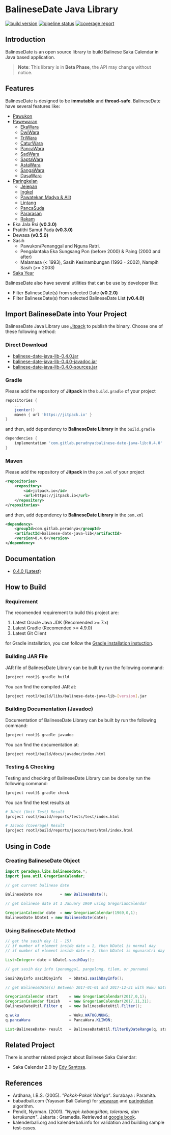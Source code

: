 # BalineseDate Java Library

[![build version](https://jitpack.io/v/com.gitlab.peradnya/balinese-date-java-lib.svg)](https://jitpack.io/#com.gitlab.peradnya/balinese-date-java-lib)
[![pipeline status](https://gitlab.com/peradnya/balinese-date-java-lib/badges/master/pipeline.svg)](https://gitlab.com/peradnya/balinese-date-java-lib/commits/master)
[![coverage report](https://gitlab.com/peradnya/balinese-date-java-lib/badges/master/coverage.svg)](https://gitlab.com/peradnya/balinese-date-java-lib/commits/master)

## Introduction

BalineseDate is an open source library to build Balinese Saka Calendar in Java based application.

> **Note**: This library is in **Beta Phase**, the API may change without notice.

## Features

BalineseDate is designed to be __immutable__ and __thread-safe__. BalineseDate have several features like:

* [Pawukon](http://www.babadbali.com/pewarigaan/kalender-pawukon.htm)
* [Pawewaran](http://www.babadbali.com/pewarigaan/pawewaran.htm)
  * [EkaWara](http://www.babadbali.com/pewarigaan/ekawara.htm)
  * [DwiWara](http://www.babadbali.com/pewarigaan/dwiwara.htm)
  * [TriWara](http://www.babadbali.com/pewarigaan/triwara.htm)
  * [CaturWara](http://www.babadbali.com/pewarigaan/caturwara.htm)
  * [PancaWara](http://www.babadbali.com/pewarigaan/pancawara.htm)
  * [SadWara](http://www.babadbali.com/pewarigaan/sadwara.htm)
  * [SaptaWara](http://www.babadbali.com/pewarigaan/saptawara.htm)
  * [AstaWara](http://www.babadbali.com/pewarigaan/astawara.htm)
  * [SangaWara](http://www.babadbali.com/pewarigaan/sangawara.htm)
  * [DasaWara](http://www.babadbali.com/pewarigaan/dasawara.htm)
* [Paringkelan](http://www.babadbali.com/pewarigaan/paringkelan.htm)
  * [Jejepan](http://www.babadbali.com/pewarigaan/jejepan.htm)
  * [Ingkel](http://www.babadbali.com/pewarigaan/ingkel.htm)
  * [Pawatekan Madya & Alit](http://www.babadbali.com/pewarigaan/watek.htm)
  * [Lintang](http://www.babadbali.com/pewarigaan/lintang.htm)
  * [PancaSuda](http://www.babadbali.com/pewarigaan/pancasuda.htm)
  * [Pararasan](http://www.babadbali.com/pewarigaan/paarasan.htm)
  * [Rakam](http://www.babadbali.com/pewarigaan/rakam.htm)
* Eka Jala Rsi __(v0.3.0)__
* Pratithi Samut Pada __(v0.3.0)__
* Dewasa __(v0.5.0)__
* Sasih
  * Pawukon/Penanggal and Nguna Ratri.
  * Pengalantaka Eka Sungsang Pon (before 2000) & Paing (2000 and after)
  * Malamasa (< 1993), Sasih Kesinambungan (1993 - 2002), Nampih Sasih (>= 2003)
* [Saka Year](http://www.babadbali.com/pewarigaan/kalender-saka.htm)

BalineseDate also have several utilities that can be use by developer like:

* Filter BalineseDate(s) from selected Date __(v0.2.0)__
* Filter BalineseDate(s) from selected BalineseDate List __(v0.4.0)__

## Import BalineseDate into Your Project

BalineseDate Java Library use [Jitpack](https://jitpack.io/#com.gitlab.peradnya/balinese-date-java-lib) to publish the binary. Choose one of these following method:

### Direct Download

* [balinese-date-java-lib-0.4.0.jar](https://jitpack.io/com/gitlab/peradnya/balinese-date-java-lib/0.4.0/balinese-date-java-lib-0.4.0.jar)
* [balinese-date-java-lib-0.4.0-javadoc.jar](https://jitpack.io/com/gitlab/peradnya/balinese-date-java-lib/0.4.0/balinese-date-java-lib-0.4.0-javadoc.jar)
* [balinese-date-java-lib-0.4.0-sources.jar](https://jitpack.io/com/gitlab/peradnya/balinese-date-java-lib/0.4.0/balinese-date-java-lib-0.4.0-sources.jar)

### Gradle

Please add the repository of __Jitpack__ in the ```build.gradle``` of your project

```groovy
repositories {
    ...
    jcenter()
    maven { url 'https://jitpack.io' }
}
```

and then, add dependency to __BalineseDate Library__ in the ```build.gradle```

```groovy
dependencies {
    implementation 'com.gitlab.peradnya:balinese-date-java-lib:0.4.0'
}
```

### Maven

Please add the repository of __Jitpack__ in the ```pom.xml``` of your project

```xml
<repositories>
    <repository>
        <id>jitpack.io</id>
        <url>https://jitpack.io</url>
    </repository>
</repositories>
```

and then, add dependency to __BalineseDate Library__ in the ```pom.xml```

```xml
<dependency>
    <groupId>com.gitlab.peradnya</groupId>
    <artifactId>balinese-date-java-lib</artifactId>
    <version>0.4.0</version>
</dependency>
```

## Documentation

* [0.4.0 (Latest)](https://jitpack.io/com/gitlab/peradnya/balinese-date-java-lib/0.4.0/javadoc/)

## How to Build

### Requirement

The recomended requirement to build this project are:

1. Latest Oracle Java JDK (Recomended >= 7.x)
2. Latest Gradle (Recomended >= 4.9.0)
3. Latest Git Client

for Gradle installation, you can follow the [Gradle installation instuction](https://gradle.org/install/).

### Building JAR File

JAR file of BalineseDate Library can be built by run the following command:

```sh
[project root]$ gradle build
```

You can find the compiled JAR at:

```sh
[project root]/build/libs/balinese-date-java-lib-[version].jar
```

### Building Documentation (Javadoc)

Documentation of BalineseDate Library can be built by run the following command:

```sh
[project root]$ gradle javadoc
```

You can find the documentation at:

```sh
[project root]/build/docs/javadoc/index.html
```

### Testing & Checking

Testing and checking of BalineseDate Library can be done by run the following command:

```sh
[project root]$ gradle check
```

You can find the test results at:

```sh
# JUnit (Unit Test) Result
[project root]/build/reports/tests/test/index.html

# Jacoco (Coverage) Result
[project root]/build/reports/jacoco/test/html/index.html
```

## Using in Code

### Creating BalineseDate Object

```java
import peradnya.libs.balinesedate.*;
import java.util.GregorianCalendar;

// get current balinese date

BalineseDate now        = new BalineseDate();

// get balinese date at 1 January 1969 using GregorianCalendar

GregorianCalendar date  = new GregorianCalendar(1969,0,1);
BalineseDate bDate1 = new BalineseDate(date);
```

### Using BalineseDate Method

```java
// get the sasih day (1 - 15)
// if number of element inside date = 1, then bDate1 is normal day
// if number of element inside date = 2, then bDate1 is ngunaratri day

List<Integer> date = bDate1.sasihDay();

// get sasih day info (penanggal, pangelong, tilem, or purnama)

SasihDayInfo sasihDayInfo   = bDate1.sasihDayInfo();

// get BalineseDate(s) Between 2017-01-01 and 2017-12-31 with Wuku Watugunung and Pancawara Kliwon

GregorianCalendar start     = new GregorianCalendar(2017,0,1);
GregorianCalendar finish    = new GregorianCalendar(2017,11,31);
BalineseDateUtil.Filter q   = new BalineseDateUtil.Filter();

q.wuku                      = Wuku.WATUGUNUNG;
q.pancaWara                 = PancaWara.KLIWON;

List<BalineseDate> result   = BalineseDateUtil.filterByDateRange(q, start, finish);
```

## Related Project

There is another related project about Balinese Saka Calendar:

* Saka Calendar 2.0 by [Edy Santosa](https://github.com/edysantosa/sakacalendar).

## References

* Ardhana, I.B.S. (2005). *"Pokok-Pokok Wariga"*. Surabaya : Paramita.
* babadbali.com (Yayasan Bali Galang) for [wewaran](http://www.babadbali.com/pewarigaan/perhitungan.htm) and [paringkelan](http://www.babadbali.com/pewarigaan/paringkelan.htm) algorithm.
* Pendit, Nyoman. (2001). *"Nyepi: kebangkitan, toleransi, dan kerukunan"*. Jakarta : Gramedia. Retrieved at [google book](https://books.google.co.id/books?id=4ND9KPn2o8AC).
* kalenderbali.org and kalenderbali.info for validation and building sample test-cases.